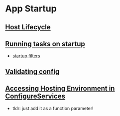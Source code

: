 # App Startup

## [Host Lifecycle](https://andrewlock.net/introducing-ihostlifetime-and-untangling-the-generic-host-startup-interactions/)

## [Running tasks on startup](https://andrewlock.net/running-async-tasks-on-app-startup-in-asp-net-core-part-1/)
- [startup filters](https://andrewlock.net/exploring-istartupfilter-in-asp-net-core/)

## [Validating config](https://andrewlock.net/adding-validation-to-strongly-typed-configuration-objects-in-asp-net-core/)

## [Accessing Hosting Environment in ConfigureServices](https://stackoverflow.com/questions/32548948/how-to-get-the-development-staging-production-hosting-environment-in-configurese)
- tldr: just add it as a function parameter!